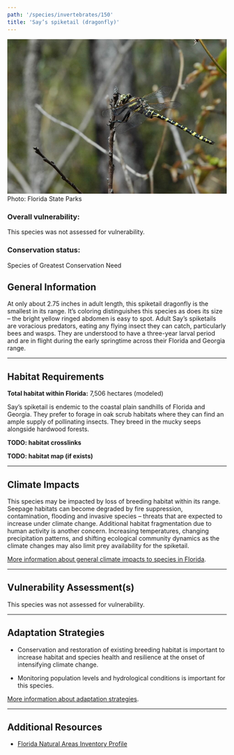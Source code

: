 ```yaml
---
path: '/species/invertebrates/150'
title: 'Say’s spiketail (dragonfly)'
---
```


<content-header icon="terrestrial_invertebrates" title="Say’s spiketail (dragonfly)" subtitle="Cordulegaster sayi"></content-header>

<div id="TopSection">

<div class="header-photo"><img src="150.jpg" alt="Photo for Say’s spiketail (dragonfly)"/>
<figcaption>Photo: Florida State Parks</figcaption></div>

<div>

### Overall vulnerability:

This species was not assessed for vulnerability.

### Conservation status:

Species of Greatest Conservation Need

</div>
</div>

## General Information

At only about 2.75 inches in adult length, this spiketail dragonfly is the smallest in its range.  It’s coloring distinguishes this species as does its size – the bright yellow ringed abdomen is easy to spot.  Adult Say’s spiketails are voracious predators, eating any flying insect they can catch, particularly bees and wasps.  They are understood to have a three-year larval period and are in flight during the early springtime across their Florida and Georgia range.

<hr />

## Habitat Requirements

**Total habitat within Florida:** 7,506 hectares (modeled)

Say’s spiketail is endemic to the coastal plain sandhills of Florida and Georgia.  They prefer to forage in oak scrub habitats where they can find an ample supply of pollinating insects.  They breed in the mucky seeps alongside hardwood forests.

**TODO: habitat crosslinks**

**TODO: habitat map (if exists)**

<hr />

## Climate Impacts

This species may be impacted by loss of breeding habitat within its range.  Seepage habitats can become degraded by fire suppression, contamination, flooding and invasive species – threats that are expected to increase under climate change.  Additional habitat fragmentation due to human activity is another concern.  Increasing temperatures, changing precipitation patterns, and shifting ecological community dynamics as the climate changes may also limit prey availability for the spiketail.

[More information about general climate impacts to species in Florida](/impacts/species).



<hr />

## Vulnerability Assessment(s)

This species was not assessed for vulnerability.

<hr />

## Adaptation Strategies

- Conservation and restoration of existing breeding habitat is important to increase habitat and species health and resilience at the onset of intensifying climate change.

- Monitoring population levels and hydrological conditions is important for this species.

[More information about adaptation strategies](/strategies).

<hr />


## Additional Resources

- [Florida Natural Areas Inventory Profile](http://www.fnai.org/FieldGuide/pdf/Cordulegaster_sayi.pdf)
